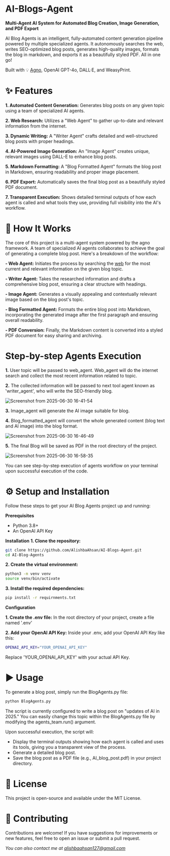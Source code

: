 # AI-Blogs-Agent
**Multi-Agent AI System for Automated Blog Creation, Image Generation, and PDF Export**

AI Blog Agents is an intelligent, fully-automated content generation pipeline powered by multiple specialized agents. It autonomously searches the web, writes SEO-optimized blog posts, generates high-quality images, formats the blog in markdown, and exports it as a beautifully styled PDF. All in one go!

Built with 💡 [Agno](https://github.com/agno-ai/agno), OpenAI GPT-4o, DALL·E, and WeasyPrint.

# **✨ Features**

**1. Automated Content Generation:** Generates blog posts on any given topic using a team of specialized AI agents.

**2. Web Research:** Utilizes a "Web Agent" to gather up-to-date and relevant information from the internet.

**3. Dynamic Writing:** A "Writer Agent" crafts detailed and well-structured blog posts with proper headings.

**4. AI-Powered Image Generation:** An "Image Agent" creates unique, relevant images using DALL-E to enhance blog posts.

**5. Markdown Formatting:** A "Blog Formatted Agent" formats the blog post in Markdown, ensuring readability and proper image placement.

**6. PDF Export:** Automatically saves the final blog post as a beautifully styled PDF document.

**7. Transparent Execution:** Shows detailed terminal outputs of how each agent is called and what tools they use, providing full visibility into the AI's workflow.


# **🚀 How It Works**

The core of this project is a multi-agent system powered by the agno framework. A team of specialized AI agents collaborates to achieve the goal of generating a complete blog post.
Here's a breakdown of the workflow:

**- Web Agent:** Initiates the process by searching the [web](www.google.com) for the most current and relevant information on the given blog topic.

**- Writer Agent:** Takes the researched information and drafts a comprehensive blog post, ensuring a clear structure with headings. 

**- Image Agent:** Generates a visually appealing and contextually relevant image based on the blog post's topic.

**- Blog Formatted Agent:** Formats the entire blog post into Markdown, incorporating the generated image after the first paragraph and ensuring overall readability.

**- PDF Conversion:** Finally, the Markdown content is converted into a styled PDF document for easy sharing and archiving.

# **Step-by-step Agents Execution**

**1.** User topic will be passed to web_agent. Web_agent will do the internet search and collect the most recent information related to topic.

**2.** The collected information will be passed to next tool agent known as 'writer_agent', who will write the SEO-friendly blog.

![Screenshot from 2025-06-30 16-41-54](https://github.com/user-attachments/assets/8d8f9188-9965-462c-ae58-248723ea4eb9)

**3.** Image_agent will generate the AI image suitable for blog.

**4.** Blog_formatted_agent will convert the whole generated content (blog text and AI image) into the blog format.

![Screenshot from 2025-06-30 16-46-49](https://github.com/user-attachments/assets/7a878162-e0ce-4c21-939a-f2885e059b43)

**5.** The final Blog will be saved as PDF in the root directory of the project.

![Screenshot from 2025-06-30 16-58-35](https://github.com/user-attachments/assets/f8b49467-4bd8-46b7-9f6e-154a7d4e60de)

You can see step-by-step execution of agents workflow on your terminal upon successful execution of the code.


# **⚙️ Setup and Installation**

Follow these steps to get your AI Blog Agents project up and running:

**Prerequisites**
- Python 3.8+
- An OpenAI API Key

**Installation**
**1. Clone the repository:**
```bash
git clone https://github.com/AlishbaAhsan/AI-Blogs-Agent.git
cd AI-Blog-Agents
```

**2. Create the virtual environment:**
```bash
python3 -m venv venv
source venv/bin/activate
```

**3. Install the required dependencies:**
```bash
pip install -r requirnments.txt
```

**Configuration**

**1. Create the .env file:**
In the root directory of your project, create a file named '.env'

**2. Add your OpenAI API Key:**
Inside your .env, add your OpenAI API Key like this:
```bash
OPENAI_API_KEY="YOUR_OPENAI_API_KEY"
```
Replace 'YOUR_OPENAI_API_KEY' with your actual API Key.

# **▶️ Usage**
To generate a blog post, simply run the BlogAgents.py file:
```bash
python BlogAgents.py
```

The script is currently configured to write a blog post on "updates of AI in 2025." You can easily change this topic within the BlogAgents.py file by modifying the agents_team.run() argument.

Upon successful execution, the script will:
- Display the terminal outputs showing how each agent is called and uses its tools, giving you a transparent view of the process.
- Generate a detailed blog post.
- Save the blog post as a PDF file (e.g., AI_blog_post.pdf) in your project directory.

# **📜 License**
This project is open-source and available under the MIT License.

# **🤝 Contributing**
Contributions are welcome! If you have suggestions for improvements or new features, feel free to open an issue or submit a pull request.

*You can also contact me at alishbaahsan127@gmail.com*




